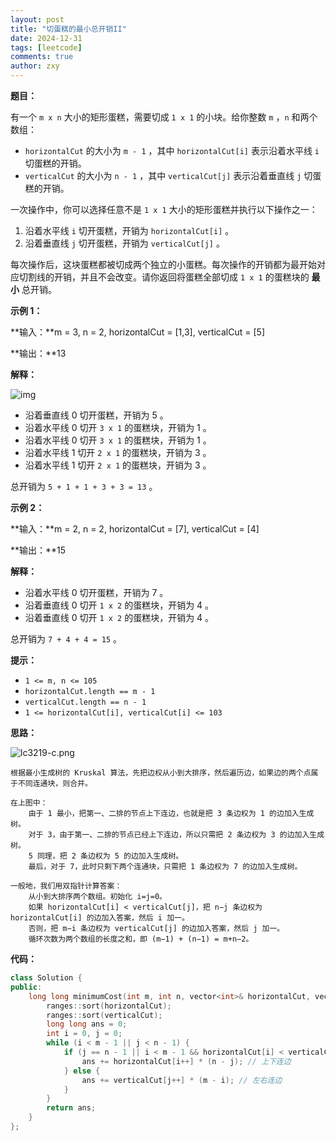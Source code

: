 ```yaml
---
layout: post
title: "切蛋糕的最小总开销II"
date: 2024-12-31
tags: [leetcode]
comments: true
author: zxy
---
```


**题目：**

有一个 `m x n` 大小的矩形蛋糕，需要切成 `1 x 1` 的小块。给你整数 `m` ，`n` 和两个数组：

- `horizontalCut` 的大小为 `m - 1` ，其中 `horizontalCut[i]` 表示沿着水平线 `i` 切蛋糕的开销。
- `verticalCut` 的大小为 `n - 1` ，其中 `verticalCut[j]` 表示沿着垂直线 `j` 切蛋糕的开销。

一次操作中，你可以选择任意不是 `1 x 1` 大小的矩形蛋糕并执行以下操作之一：

1. 沿着水平线 `i` 切开蛋糕，开销为 `horizontalCut[i]` 。
2. 沿着垂直线 `j` 切开蛋糕，开销为 `verticalCut[j]` 。

每次操作后，这块蛋糕都被切成两个独立的小蛋糕。每次操作的开销都为最开始对应切割线的开销，并且不会改变。请你返回将蛋糕全部切成 `1 x 1` 的蛋糕块的 **最小** 总开销。

**示例 1：**

**输入：**m = 3, n = 2, horizontalCut = [1,3], verticalCut = [5]

**输出：**13

**解释：**

![img](https://assets.leetcode.com/uploads/2024/06/04/ezgifcom-animated-gif-maker-1.gif)

- 沿着垂直线 0 切开蛋糕，开销为 5 。
- 沿着水平线 0 切开 `3 x 1` 的蛋糕块，开销为 1 。
- 沿着水平线 0 切开 `3 x 1` 的蛋糕块，开销为 1 。
- 沿着水平线 1 切开 `2 x 1` 的蛋糕块，开销为 3 。
- 沿着水平线 1 切开 `2 x 1` 的蛋糕块，开销为 3 。

总开销为 `5 + 1 + 1 + 3 + 3 = 13` 。

**示例 2：**

**输入：**m = 2, n = 2, horizontalCut = [7], verticalCut = [4]

**输出：**15

**解释：**

- 沿着水平线 0 切开蛋糕，开销为 7 。
- 沿着垂直线 0 切开 `1 x 2` 的蛋糕块，开销为 4 。
- 沿着垂直线 0 切开 `1 x 2` 的蛋糕块，开销为 4 。

总开销为 `7 + 4 + 4 = 15` 。

**提示：**

- `1 <= m, n <= 105`
- `horizontalCut.length == m - 1`
- `verticalCut.length == n - 1`
- `1 <= horizontalCut[i], verticalCut[i] <= 103`

**思路：**

![lc3219-c.png](https://pic.leetcode.cn/1734769130-IchLwc-lc3219-c.png)

```
根据最小生成树的 Kruskal 算法，先把边权从小到大排序，然后遍历边，如果边的两个点属于不同连通块，则合并。

在上图中：
    由于 1 最小，把第一、二排的节点上下连边，也就是把 3 条边权为 1 的边加入生成树。
    对于 3，由于第一、二排的节点已经上下连边，所以只需把 2 条边权为 3 的边加入生成树。
    5 同理，把 2 条边权为 5 的边加入生成树。
    最后，对于 7，此时只剩下两个连通块，只需把 1 条边权为 7 的边加入生成树。

一般地，我们用双指针计算答案：
    从小到大排序两个数组。初始化 i=j=0。
    如果 horizontalCut[i] < verticalCut[j]，把 n−j 条边权为 horizontalCut[i] 的边加入答案，然后 i 加一。
    否则，把 m−i 条边权为 verticalCut[j] 的边加入答案，然后 j 加一。
    循环次数为两个数组的长度之和，即 (m−1) + (n−1) = m+n−2。
```

**代码：**

```cpp
class Solution {
public:
    long long minimumCost(int m, int n, vector<int>& horizontalCut, vector<int>& verticalCut) {
        ranges::sort(horizontalCut);
        ranges::sort(verticalCut);
        long long ans = 0;
        int i = 0, j = 0;
        while (i < m - 1 || j < n - 1) {
            if (j == n - 1 || i < m - 1 && horizontalCut[i] < verticalCut[j]) {
                ans += horizontalCut[i++] * (n - j); // 上下连边
            } else {
                ans += verticalCut[j++] * (m - i); // 左右连边
            }
        }
        return ans;
    }
};
```

